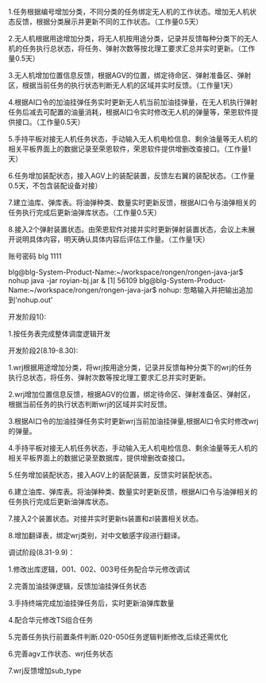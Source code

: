  


1.任务根据编号增加分类，不同分类的任务绑定无人机的工作状态。增加无人机状态反馈，根据分类展示并更新不同的工作状态。（工作量0.5天）

2.无人机根据用途增加分类，将无人机按用途分类，记录并反馈每种分类下的无人机的任务执行总状态，将任务、弹射次数等按北理工要求汇总并实时更新。（工作量0.5天）

3.无人机增加位置信息反馈，根据AGV的位置，绑定待命区、弹射准备区、弹射区，根据当前任务的执行状态判断无人机的区域并实时反馈。（工作量1天）

4.根据AI口令的加油挂弹任务实时更新无人机当前加油挂弹量，在无人机执行弹射任务后减去可配置的油量消耗，根据AI口令实时修改无人机的弹量等，荣恩软件提供接口。（工作量0.5天）

5.手持平板对接无人机任务状态，手动输入无人机电检信息、剩余油量等无人机的相关平板界面上的数据记录至荣恩软件，荣恩软件提供增删改查接口。（工作量1天）

6.任务增加装配状态，接入AGV上的装配装置，反馈左右翼的装配状态。（工作量0.5天，不包含装配设备对接）

7.建立油库、弹库表。将油弹种类、数量实时更新反馈，根据AI口令与油弹相关的任务执行完成后更新油弹库状态。（工作量0.5天）

8.接入2个弹射装置状态。由荣恩软件对接并实时更新弹射装置状态，会议上未展开说明具体内容，明天确认具体内容后评估工作量。（工作量1天）



账号密码
blg
1111


blg@blg-System-Product-Name:~/workspace/rongen/rongen-java-jar$ nohup java -jar royian-bj.jar &
[1] 56109
blg@blg-System-Product-Name:~/workspace/rongen/rongen-java-jar$ nohup: 忽略输入并把输出追加到'nohup.out'



开发阶段1():

1.按任务表完成整体调度逻辑开发

开发阶段2(8.19-8.30):

1.wrj根据用途增加分类，将wrj按用途分类，记录并反馈每种分类下的wrj的任务执行总状态，将任务、弹射次数等按北理工要求汇总并实时更新。

2.wrj增加位置信息反馈，根据AGV的位置，绑定待命区、弹射准备区、弹射区，根据当前任务的执行状态判断wrj的区域并实时反馈。

3.根据AI口令的加油挂弹任务实时更新wrj当前加油挂弹量,根据AI口令实时修改wrj的弹量。

4.手持平板对接无人机任务状态，手动输入无人机电检信息、剩余油量等无人机的相关平板界面上的数据记录至数据库，提供增删改查接口。

5.任务增加装配状态，接入AGV上的装配装置，反馈实时装配状态。

6.建立油库、弹库表。将油弹种类、数量实时更新反馈，根据AI口令与油弹相关的任务执行完成后更新油弹库状态。

7.接入2个装置状态。对接并实时更新ts装置和zl装置相关状态。

8.增加翻译表，绑定wrj类别，对中文敏感字段进行翻译。

调试阶段(8.31-9.9)：

1.修改出库逻辑，001、002、003号任务配合华元修改调试

2.完善加油挂弹逻辑，反馈加油挂弹任务状态

3.手持终端完成加油挂弹任务后，实时更新油弹库数量

4.配合华元修改TS组合任务

5.完善任务执行前置条件判断.020-050任务逻辑判断修改,后续还需优化

6.完善agv工作状态、wrj任务状态

7.wrj反馈增加sub_type







